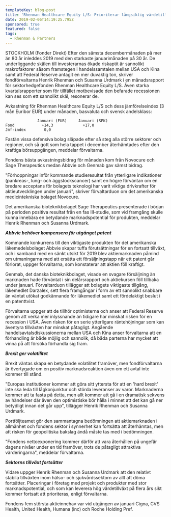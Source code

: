 ```yaml
---
templateKey: blog-post
title: 'Rhenman Healthcare Equity L/S: Prioriterar långsiktig värdetillväxt'
date: 2019-02-06T14:19:25.795Z
sponsored: true
featured: false
tags:
  - Rhenman & Partners
---
```

STOCKHOLM (Fonder Direkt) Efter den sämsta decembermånaden på mer än 80 år inleddes 2019 med den starkaste januarimånaden på 30 år. De underliggande skälen till investerarnas ökade riskaptit är sannolikt makrofaktorer såsom framstegen i handelssamtalen mellan USA och Kina samt att Federal Reserve antagit en mer duvaktig ton, skriver fondförvaltarna Henrik Rhenman och Susanna Urdmark i en månadsrapport för sektorhedgefonden Rhenman Healthcare Equity L/S. Även starka kvartalsrapporter som för tillfället motbevisade den befarade recessionen kan ses som ett sannolikt skäl, resonerar de.

Avkastning för Rhenman Healthcare Equity L/S och dess jämförelseindex (3 mån Euribor EUR) under månaden, basvaluta och svensk andelsklass:

```
              Januari (EUR)     Januari (SEK)                   
Fond            +14,3             +17,0                        
Jmf-index        0,0                       
```

Fastän vissa defensiva bolag släpade efter så steg alla större sektorer och regioner, och så gott som hela tappet i december återhämtades efter den kraftiga börsuppgången, meddelar förvaltarna.

Fondens bästa avkastningsbidrag för månaden kom från Novocure och Sage Therapeutics medan Abbvie och Genmab gav sämst bidrag.

"Förhoppningar inför kommande studieresultat från ytterligare indikationer (pankreas-, lung- och äggstockscancer) samt en högre förväntan om en bredare acceptans för bolagets teknologi har varit viktiga drivkrafter för aktieutvecklingen under januari", skriver förvaltarduon om det amerikanska medicintekniska bolaget Novocure.

Det amerikanska bioteknikbolaget Sage Therapeutics presenterade i början på perioden positiva resultat från en fas III-studie, som vid framgång skulle kunna innebära en betydande marknadspotential för produkten, meddelar Henrik Rhenman och Susanna Urdmark.

**_Abbvie behöver kompensera för utgånget patent_**

Kommande konkurrens till den viktigaste produkten för det amerikanska läkemedelsbolaget Abbvie skapar tuffa förutsättningar för en fortsatt tillväxt, och i samband med en sänkt utsikt för 2019 blev aktiemarknaden påmind om utmaningarna med att ersätta ett försäljningstapp när ett patent går förlorat, uppger förvaltarna, som konstaterar att aktien föll kraftigt.

Genmab, det danska bioteknikbolaget, visade en svagare försäljning än marknaden hade förväntat i sin delårsrapport och aktiekursen föll tillbaka under januari. Förvaltarduon tillägger att bolagets viktigaste tillgång, läkemedlet Darzalex, sett flera framgångar i form av ett sannolikt snabbare än väntat utökat godkännande för läkemedlet samt ett fördelaktigt beslut i en patenttvist.

Förvaltarna uppger att de tillhör optimisterna och anser att Federal Reserve genom att verka mer inlyssnande än tidigare har minskat risken för en recession i USA. Även risken för en serie ytterligare räntehöjningar som kan äventyra tillväxten har minskat påtagligt. Angående handelsavtalsdiskussionerna mellan USA och Kina anser förvaltarna att en förhandling är både möjlig och sannolik, då båda parterna har mycket att vinna på att försöka förhandla sig fram.

**_Brexit ger volatilitet_**

Brexit väntas skapa en betydande volatilitet framöver, men fondförvaltarna är övertygade om en positiv marknadsreaktion även om ett avtal inte kommer till stånd.

"Europas institutioner kommer att göra sitt yttersta för att en 'hard brexit' inte ska leda till lågkonjunktur och störda leveranser av varor. Marknaderna kommer att ta fasta på detta, men allt kommer att gå i en dramatisk sekvens av händelser där även den optimistiske bör hålla i minnet att det kan gå ner betydligt innan det går upp", tillägger Henrik Rhenman och Susanna Urdmark.

Portföljteamet gör den sammantagna bedömningen att aktiemarknaden i allmänhet och fondens sektor i synnerhet kan fortsätta att återhämtas, men att risken för geopolitiska bakslag ändå måste tas med i bedömningen.

"Fondens nettoexponering kommer därför att vara återhållen på ungefär dagens nivåer under en tid framöver, trots de påtagligt attraktiva värderingarna", meddelar förvaltarna.

**_Sektorns tillväxt fortsätter_**

Vidare uppger Henrik Rhenman och Susanna Urdmark att den relativt stabila tillväxten inom hälso- och sjukvårdssektorn av allt att döma fortsätter. Placeringar i företag med projekt och produkter med stor marknadspotential, och som kan leverera hög värdetillväxt på flera års sikt kommer fortsatt att prioriteras, enligt förvaltarna.

Fondens fem största aktieinnehav var vid utgången av januari Cigna, CVS Health, United Health, Humana (inc) och Roche Holding Pref.
